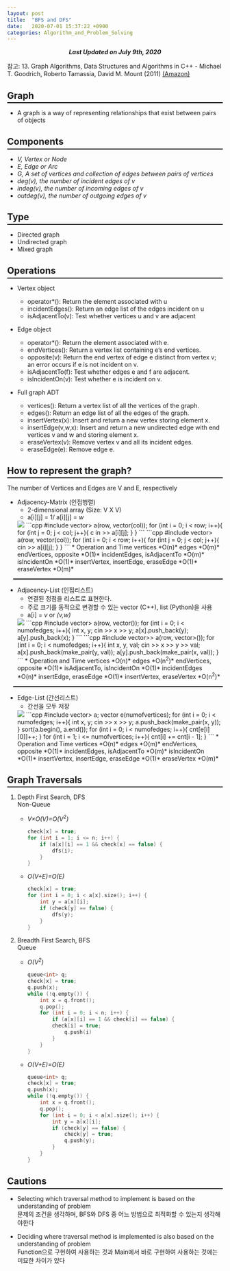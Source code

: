 ```yaml
---
layout: post
title:  "BFS and DFS"
date:   2020-07-01 15:37:22 +0900
categories: Algorithm_and_Problem_Solving
---
```


<div style="text-align: center"><i><b>Last Updated on July 9th, 2020</b></i></div>

참고: 13. Graph Algorithms, Data Structures and Algorithms in C++ - Michael T. Goodrich, Roberto Tamassia, David M. Mount (2011) [(Amazon)](https://www.amazon.com/Data-Structures-Algorithms-Michael-Goodrich/dp/0470383275)

## Graph
<hr style="height: 2px; border:none; margin-top: -1em; margin-bottom:0.5em; padding: 0; background:black">

* A graph is a way of representing relationships that exist between pairs of objects

## Components
<hr style="height: 2px; border:none; margin-top: -1em; margin-bottom:0.5em; padding: 0; background:black">

* *V, Vertex or Node*
* *E, Edge or Arc*
* *G, A set of vertices and collection of edges between pairs of vertices*
* *deg(v), the number of incident edges of v*
* *indeg(v), the number of incoming edges of v*
* *outdeg(v), the number of outgoing edges of v*

## Type
<hr style="height: 2px; border:none; margin-top: -1em; margin-bottom:0.5em; padding: 0; background:black">

* Directed graph
* Undirected graph
* Mixed graph

## Operations
<hr style="height: 2px; border:none; margin-top: -1em; margin-bottom:0.5em; padding: 0; background:black">

* Vertex object
    * operator*(): Return the element associated with u
    * incidentEdges(): Return an edge list of the edges incident on u
    * isAdjacentTo(v): Test whether vertices u and v are adjacent

* Edge object
    * operator*(): Return the element associated with e.
    * endVertices(): Return a vertex list containing e’s end vertices.
    * opposite(v): Return the end vertex of edge e distinct from vertex v; an error occurs if e is not incident on v.
    * isAdjacentTo(f): Test whether edges e and f are adjacent.
    * isIncidentOn(v): Test whether e is incident on v.

* Full graph ADT
    * vertices(): Return a vertex list of all the vertices of the graph.
    * edges(): Return an edge list of all the edges of the graph.
    * insertVertex(x): Insert and return a new vertex storing element x.
    * insertEdge(v,w,x): Insert and return a new undirected edge with end vertices v and w and storing element x.
    * eraseVertex(v): Remove vertex v and all its incident edges.
    * eraseEdge(e): Remove edge e.

## How to represent the graph?
<hr style="height: 2px; border:none; margin-top: -1em; margin-bottom:0.5em; padding: 0; background:black">

The number of Vertices and Edges are V and E, respectively
* Adjacency-Matrix (인접행렬)
    * 2-dimensional array (Size: V X V)
    * a[i][j] = 1/ a[i][j] = *w*    
    <img src="/img/Adjacency_Matrix_1.JPG">   
    ```cpp
    #include <vector>
    vector<vector<int>> a(row, vector<int>(col));
    for (int i = 0; i < row; i++){
        for (int j = 0; j < col; j++){
        c   in >> a[i][j];
        }
    }
    ```
    ```cpp
    #include <vector>
    vector<vector<int>> a(row, vector<int>(col));
    for (int i = 0; i < row; i++){
        for (int j = 0; j < col; j++){
            cin >> a[i][j];
        }
    }
    ```
    * Operation and Time
    vertices *O(n)*   
    edges *O(m)*   
    endVertices, opposite *O(1)*   
    incidentEdges, isAdjacentTo *O(m)*   
    isIncidentOn *O(1)*   
    insertVertex, insertEdge, eraseEdge *O(1)*   
    eraseVertex *O(m)*   
    
<hr style="height: 2px; border:none; margin-bottom:0.5em; margin-left: 1em; padding: 0; background:black">

* Adjacency-List (인접리스트)
    * 연결된 정점을 리스트로 표현한다. 
    * 주로 크기를 동적으로 변경할 수 있는 vector (C++), list (Python)을 사용
    * a[i] = *v* or *(v,w)*    
    <img src="/img/Adjacency_List_1.JPG">   
    ```cpp
    #include <vector>
    vector<vector<int>> a(row, vector<int>());
    for (int i = 0; i < numofedges; i++){
        int x, y;
        cin >> x >> y;
        a[x].push_back(y);
        a[y].push_back(x);
    }
    ```
    ```cpp
    #include <vector>
    vector<vector<pair<int, int>>> a(row, vector<pair<int, int>>());
    for (int i = 0; i < numofedges; i++){
        int x, y, val;
        cin >> x >> y >> val;
        a[x].push_back(make_pair(y, val));
        a[y].push_back(make_pair(x, val));
    }
    ```
    * Operation and Time
    vertices *O(n)*   
    edges *O(n<sup>2</sup>)*   
    endVertices, opposite *O(1)*   
    isAdjacentTo, isIncidentOn *O(1)*   
    incidentEdges *O(n)*   
    insertEdge, eraseEdge *O(1)*   
    insertVertex, eraseVertex *O(n<sup>2</sup>)*   
        
<hr style="height: 2px; border:none; margin-bottom:0.5em; margin-left: 1em; padding: 0; background:black">

* Edge-List (간선리스트)
    * 간선을 모두 저장    
    <img src="/img/Edge_List_1.JPG">   
    ```cpp
    #include <vector>
    vector<pair<int, int>> a;
    vector<int> e(numofvertices);
    for (int i = 0; i < numofedges; i++){
        int x, y;
        cin >> x >> y;
        a.push_back(make_pair(x, y));
    }
    sort(a.begin(), a.end());
    for (int i = 0; i < numofedges; i++){
        cnt[e[i][0]]++;
    }
    for (int i = 1; i <= numofvertices; i++){
        cnt[i] += cnt[i - 1];
    }
    ```
    * Operation and Time
    vertices *O(n)*   
    edges *O(m)*   
    endVertices, opposite *O(1)*   
    incidentEdges, isAdjacentTo *O(m)*   
    isIncidentOn *O(1)*   
    insertVertex, insertEdge, eraseEdge *O(1)*   
    eraseVertex *O(m)*   

## Graph Traversals
<hr style="height: 2px; border:none; margin-top: -1em; margin-bottom:0.5em; padding: 0; background:black">

1. Depth First Search, DFS   
	Non-Queue
    * *V×O(V)=O(V<sup>2</sup>)*
        ```cpp
        check[x] = true;
        for (int i = 1; i <= n; i++) {
            if (a[x][i] == 1 && check[x] == false) {
                dfs(i);
            }
        }
        ```

    * *O(V+E)=O(E)*
        ```cpp
        check[x] = true;
        for (int i = 0; i < a[x].size(); i++) {
            int y = a[x][i];
            if (check[y] == false) {
                dfs(y);
            }
        }
        ```

2. Breadth First Search, BFS   
	Queue
    * *O(V<sup>2</sup>)*
        ```cpp
        queue<int> q;
        check[x] = true;
        q.push(x);
        while (!q.empty()) {
            int x = q.front();
            q.pop();
            for (int i = 0; i < n; i++) {
                if (a[x][i] == 1 && check[i] == false) {
                check[i] = true;
                    q.push(i)
                }
            }
        }
        ```

    * *O(V+E)=O(E)*
        ```cpp
        queue<int> q;
        check[x] = true;
        q.push(x);
        while (!q.empty()) {
            int x = q.front();
            q.pop();
            for (int i = 0; i < a[x].size(); i++) {
                int y = a[x][i];
                if (check[y] == false) {
                    check[y] = true;
                    q.push(y);
                }
            }
        }  
        ```
    
## Cautions
<hr style="height: 2px; border:none; margin-top: -1em; margin-bottom:0.5em; padding: 0; background:black">

* Selecting which traversal method to implement is based on the understanding of problem   
문제의 조건을 생각하며, BFS와 DFS 중 어느 방법으로 최적화할 수 있는지 생각해야한다

* Deciding where traversal method is implemented is also based on the understanding of problem   
Function으로 구현하여 사용하는 것과 Main에서 바로 구현하여 사용하는 것에는 미묘한 차이가 있다

